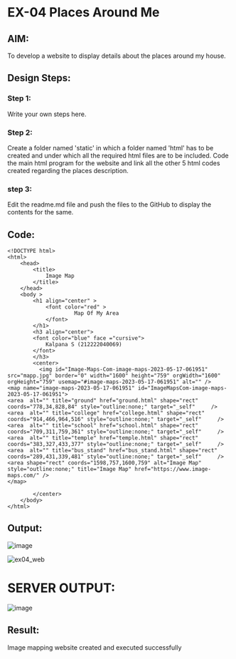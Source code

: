 # EX-04 Places Around Me
## AIM:
To develop a website to display details about the places around my house.

## Design Steps:

### Step 1:
Write your own steps here.
### Step 2:
Create a folder named 'static' in which a folder named 'html' has to be created and under which all the required html files are to be included. Code the main html program for the website and link all the other 5 html codes created regarding the places description.
### step 3:
Edit the readme.md file and push the files to the GitHub to display the contents for the same.

## Code:
```
<!DOCTYPE html>
<html>
    <head>
        <title>
            Image Map
        </title>
    </head>
    <body >
        <h1 align="center" >
            <font color="red" >
                     Map Of My Area
            </font>   
        </h1>
        <h3 align="center">
        <font color="blue" face ="cursive">
            Kalpana S (212222040069)
        </font>  
        </h3>
        <center>
          <img id="Image-Maps-Com-image-maps-2023-05-17-061951" src="mapp.jpg" border="0" width="1600" height="759" orgWidth="1600" orgHeight="759" usemap="#image-maps-2023-05-17-061951" alt="" />
<map name="image-maps-2023-05-17-061951" id="ImageMapsCom-image-maps-2023-05-17-061951">
<area  alt="" title="ground" href="ground.html" shape="rect" coords="778,34,828,84" style="outline:none;" target="_self"     />
<area  alt="" title="college" href="college.html" shape="rect" coords="914,466,964,516" style="outline:none;" target="_self"     />
<area  alt="" title="school" href="school.html" shape="rect" coords="709,311,759,361" style="outline:none;" target="_self"     />
<area  alt="" title="temple" href="temple.html" shape="rect" coords="383,327,433,377" style="outline:none;" target="_self"     />
<area  alt="" title="bus_stand" href="bus_stand.html" shape="rect" coords="289,431,339,481" style="outline:none;" target="_self"     />
<area shape="rect" coords="1598,757,1600,759" alt="Image Map" style="outline:none;" title="Image Map" href="https://www.image-maps.com/" />
</map>

        </center>
    </body>
</html>
```
## Output:

![image](https://github.com/Kalpanareshma/places-around-me/assets/122040453/0822e0e9-deaf-40e6-8413-cfcbea2a5dab)

![ex04_web](https://github.com/Kalpanareshma/places-around-me/assets/122040453/0ad6f279-6437-427a-acb1-43fea3690dfd)
# SERVER OUTPUT:
![image](https://github.com/Kalpanareshma/places-around-me/assets/122040453/d7cccc18-951b-46ef-a408-d99ec1a40b7a)
  


## Result:
Image mapping website created and executed successfully
